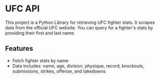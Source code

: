 # UFC API

This project is a Python Library for retrieving UFC fighter stats. It scrapes data from the official UFC website. You can query for a fighter's stats by providing their first and last name.

## Features

- Fetch fighter stats by name
- Data includes: name, age, division, physique, record, knockouts, submissions, strikes, offense, and takedowns
